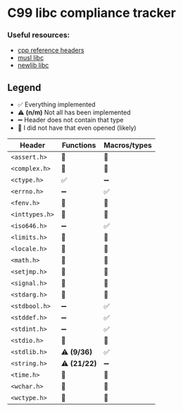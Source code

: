 # C99 libc compliance tracker

### Useful resources:

- [cpp reference headers](https://en.cppreference.com/w/c/header)
- [musl libc](https://git.musl-libc.org/cgit/musl/tree/)
- [newlib libc](https://sourceware.org/git/?p=newlib-cygwin.git;a=tree)

## Legend

- ✅ Everything implemented
- ⚠️ **(n/m)** Not all has been implemented
- ➖ Header does not contain that type
- 🚫 I did not have that even opened (likely)

| Header         | Functions      | Macros/types |
|----------------|----------------|--------------|
| `<assert.h>`   | 🚫             | 🚫           |
| `<complex.h>`  | 🚫             | 🚫           |
| `<ctype.h>`    | ✅              | ➖            |
| `<errno.h>`    | ➖              | ✅            |
| `<fenv.h>`     | 🚫             | 🚫           |
| `<inttypes.h>` | 🚫             | 🚫           |
| `<iso646.h>`   | ➖              | ✅            |
| `<limits.h>`   | 🚫             | 🚫           |
| `<locale.h>`   | 🚫             | 🚫           |
| `<math.h>`     | 🚫             | 🚫           |
| `<setjmp.h>`   | 🚫             | 🚫           |
| `<signal.h>`   | 🚫             | 🚫           |
| `<stdarg.h>`   | 🚫             | 🚫           |
| `<stdbool.h>`  | ➖              | ✅            |
| `<stddef.h>`   | ➖              | ✅            |
| `<stdint.h>`   | ➖              | ✅            |
| `<stdio.h>`    | 🚫             | 🚫           |
| `<stdlib.h>`   | ⚠️ **(9/36)**  | ✅            |
| `<string.h>`   | ⚠️ **(21/22)** | ➖            |
| `<time.h>`     | 🚫             | 🚫           |
| `<wchar.h>`    | 🚫             | 🚫           |
| `<wctype.h>`   | 🚫             | 🚫           |
